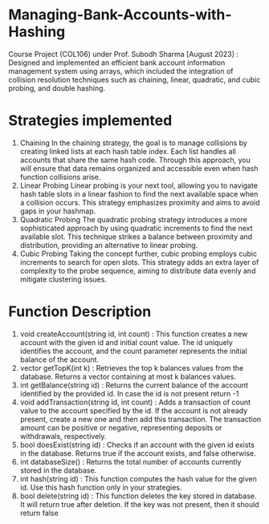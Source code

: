# Managing-Bank-Accounts-with-Hashing
Course Project (COL106) under Prof. Subodh Sharma [August 2023] : 
Designed and implemented an efficient bank account information management system using arrays, which included the
integration of collision resolution techniques such as chaining, linear, quadratic, and cubic probing, and double hashing.
# Strategies implemented
1) Chaining 
In the chaining strategy, the goal is to manage collisions by creating linked lists at each hash table index.
Each list handles all accounts that share the same hash code. Through this approach, you will ensure that
data remains organized and accessible even when hash function collisions arise.
2) Linear Probing 
Linear probing is your next tool, allowing you to navigate hash table slots in a linear fashion to find the next
available space when a collision occurs. This strategy emphasizes proximity and aims to avoid gaps in your
hashmap.
3) Quadratic Probing 
The quadratic probing strategy introduces a more sophisticated approach by using quadratic increments to
find the next available slot. This technique strikes a balance between proximity and distribution, providing
an alternative to linear probing.
4) Cubic Probing 
Taking the concept further, cubic probing employs cubic increments to search for open slots. This strategy
adds an extra layer of complexity to the probe sequence, aiming to distribute data evenly and mitigate
clustering issues.
# Function Description
1) void createAccount(string id, int count) : This function creates a new account with the given id and initial count value. The id uniquely identifies the account, and the count parameter represents the initial balance of the account.
2) vector<int> getTopK(int k) : Retrieves the top k balances values from the database. Returns a vector containing at most k balances values.
3) int getBalance(string id) : Returns the current balance of the account identified by the provided id. In case the id is not present return -1
4) void addTransaction(string id, int count) : Adds a transaction of count value to the account specified by the id. If the account is not already present, create a new one and then add this transaction. The transaction amount can be positive or negative, representing deposits or withdrawals, respectively.
5) bool doesExist(string id) : Checks if an account with the given id exists in the database. Returns true if the account exists, and false otherwise.
6) int databaseSize() : Returns the total number of accounts currently stored in the database.
7) int hash(string id) : This function computes the hash value for the given id. Use this hash function only in your strategies.
8) bool delete(string id) : This function deletes the key stored in database. It will return true after deletion. If the key was not present, then it should return false
